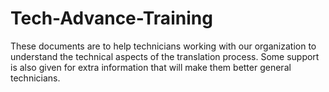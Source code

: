 # Tech-Advance-Training

These documents are to help technicians working with our organization to understand the technical aspects of the translation process. Some support is also given for extra information that will make them better general technicians.
